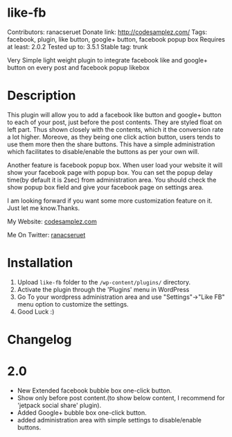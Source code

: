 
like-fb
=======
Contributors: ranacseruet
Donate link: http://codesamplez.com/
Tags: facebook, plugin, like button, google+ button, facebook popup box
Requires at least: 2.0.2
Tested up to: 3.5.1
Stable tag: trunk

Very Simple light weight plugin to integrate facebook like and google+ button on every post and facebook popup likebox 

Description
===========
This plugin will allow you to add a facebook like button and google+ button to each of your post, just before the post contents.
They are styled float on left part. Thus shown closely with the contents, which it the conversion rate a lot higher. Moreove, as they
being one click action button, users tends to use them more then the share buttons. This have a simple administration which facilitates
to disable/enable the buttons as per your own will. 

Another feature is facebook popup box. When user load your website it will show your facebook page with popup box. You can set the
popup delay time(by default it is 2sec) from administration area. You should check the show popup box field and give your facebook page on 
settings area.

I am looking forward if you want some more customization feature on it. Just let me
know.Thanks.


My Website: <a href="http://codesamplez.com" target="_blank">codesamplez.com</a>

Me On Twitter: <a href="http://twitter.com/ranacseruet" target="_blank">ranacseruet</a>

Installation
============

1. Upload `like-fb` folder to the `/wp-content/plugins/` directory.
2. Activate the plugin through the 'Plugins' menu in WordPress
3. Go To your wordpress administration area and use "Settings"->"Like FB" menu option to customize the settings.
4. Good Luck :)


Changelog
=========

2.0
===
* New Extended facebook bubble box one-click button.
* Show only before post content.(to show below content, I recommend for 'jetpack social share' plugin).
* Added Google+ bubble box one-click button.
* added administration area with simple settings to disable/enable buttons.
